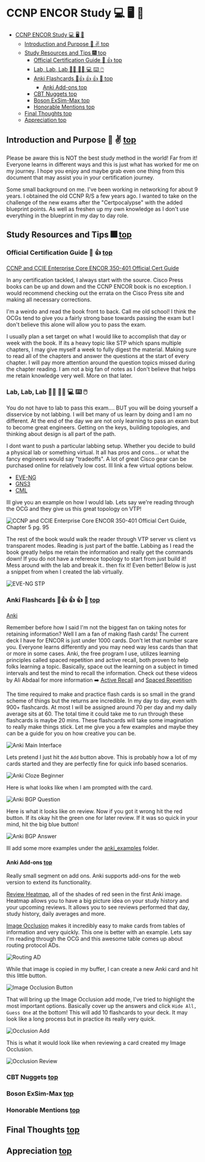 # CCNP ENCOR Study :computer: :desktop_computer: :floppy_disk:

- [CCNP ENCOR Study :computer: :desktop_computer: :floppy_disk:](#ccnp-encor-study-computer-desktop_computer-floppy_disk)
  - [Introduction and Purpose :wave: :v: top](#introduction-and-purpose-wave-v-top)
  - [Study Resources and Tips :fireworks: top](#study-resources-and-tips-fireworks-top)
    - [Official Certification Guide :blue_book: :thumbsup: top](#official-certification-guide-blue_book-thumbsup-top)
    - [Lab, Lab, Lab :man_technologist: :woman_technologist: :computer: :keyboard: :computer_mouse:](#lab-lab-lab-man_technologist-woman_technologist-computer-keyboard-computer_mouse)
    - [Anki Flashcards :sparkler::thumbsup: :thumbsup: :thumbsup: :sparkler: top](#anki-flashcards-sparklerthumbsup-thumbsup-thumbsup-sparkler-top)
      - [Anki Add-ons top](#anki-add-ons-top)
    - [CBT Nuggets top](#cbt-nuggets-top)
    - [Boson ExSim-Max top](#boson-exsim-max-top)
    - [Honorable Mentions top](#honorable-mentions-top)
  - [Final Thoughts top](#final-thoughts-top)
  - [Appreciation top](#appreciation-top)

## Introduction and Purpose :wave: :v: [top](#ccnp-encor-study-computer-desktop_computer-floppy_disk)

Please be aware this is NOT the best study method in the world! Far from it! Everyone learns in different ways and this is just what has worked for me on my journey. I hope you enjoy and maybe grab even one thing from this document that may assist you in your certification journey.

Some small background on me. I've been working in networking for about 9 years. I obtained the old CCNP R/S a few years ago. I wanted to take on the challenge of the new exams after the "Certpocalypse" with the added blueprint points. As well as freshen up my own knowledge as I don't use everything in the blueprint in my day to day role.

## Study Resources and Tips :fireworks: [top](#ccnp-encor-study-computer-desktop_computer-floppy_disk)

### Official Certification Guide :blue_book: :thumbsup: [top](#ccnp-encor-study-computer-desktop_computer-floppy_disk)

[CCNP and CCIE Enterprise Core ENCOR 350-401 Official Cert Guide](https://www.ciscopress.com/store/ccnp-and-ccie-enterprise-core-encor-350-401-official-9781587145230)

In any certification tackled, I always start with the source. Cisco Press books can be up and down and the CCNP ENCOR book is no exception. I would recommend checking out the errata on the Cisco Press site and making all necessary corrections.

I'm a weirdo and read the book front to back. Call me old school! I think the OCGs tend to give you a fairly strong base towards passing the exam but I don't believe this alone will allow you to pass the exam.

I usually plan a set target on what I would like to accomplish that day or week with the book. If its a heavy topic like STP which spans multiple chapters, I may give myself a week to fully digest the material. Making sure to read all of the chapters and answer the questions at the start of every chapter. I will pay more attention around the question topics missed during the chapter reading. I am not a big fan of notes as I don't believe that helps me retain knowledge very well. More on that later.

### Lab, Lab, Lab :man_technologist: :woman_technologist: :computer: :keyboard: :computer_mouse:

You do not have to lab to pass this exam.... BUT you will be doing yourself a disservice by not labbing. I will bet many of us learn by doing and I am no different. At the end of the day we are not only learning to pass an exam but to become great engineers. Getting on the keys, building topologies, and thinking about design is all part of the path.

I dont want to push a particular labbing setup. Whether you decide to build a physical lab or something virtual. It all has pros and cons... or what the fancy engineers would say "tradeoffs". A lot of great Cisco gear can be purchased online for relatively low cost. Ill link a few virtual options below.

- [EVE-NG](https://www.eve-ng.net/)
- [GNS3](https://www.gns3.com/)
- [CML](https://learningnetworkstore.cisco.com/cisco-modeling-labs-personal/cisco-cml-personal)

Ill give you an example on how I would lab. Lets say we're reading through the OCG and they give us this great topology on VTP!

![CCNP and CCIE Enterprise Core ENCOR 350-401 Official Cert Guide, Chapter 5 pg. 95](/images/cisco_vtp.PNG)

The rest of the book would walk the reader through VTP server vs client vs transparent modes. Reading is just part of the battle. Labbing as I read the book greatly helps me retain the information and really get the commands down! If you do not have a reference topology to start from just build it! Mess around with the lab and break it.. then fix it! Even better! Below is just a snippet from when I created the lab virtually.

![EVE-NG STP](/images/eve_vtp.PNG)

### Anki Flashcards :sparkler::thumbsup: :thumbsup: :thumbsup: :sparkler: [top](#ccnp-encor-study-computer-desktop_computer-floppy_disk)

[Anki](https://apps.ankiweb.net/)

Remember before how I said I'm not the biggest fan on taking notes for retaining information? Well I am a fan of making flash cards! The current deck I have for ENCOR is just under 1000 cards. Don't let that number scare you. Everyone learns differently and you may need way less cards than that or more in some cases. Anki, the free program I use, utilizes learning principles called spaced repetition and active recall, both proven to help folks learning a topic. Basically, space out the learning on a subject in timed intervals and test the mind to recall the information. Check out these videos by Ali Abdaal for more information :arrow_right: [Active Recall](https://www.youtube.com/watch?v=ukLnPbIffxE&t=878s&ab_channel=AliAbdaal) and [Spaced Repetition](https://www.youtube.com/watch?v=Z-zNHHpXoMM&list=PL7BImOT2srcEPwr4hSVrqvWYh1SV7LBEx&index=6&ab_channel=AliAbdaal)

The time required to make and practice flash cards is so small in the grand scheme of things but the returns are incredible. In my day to day, even with 900+ flashcards. At most I will be assigned around 70 per day and my daily average sits at 60. The total time it could take me to run through these flashcards is maybe 20 mins. These flashcards will take some imagination to really make things stick. Let me give you a few examples and maybe they can be a guide for you on how creative you can be.

![Anki Main Interface](/images/anki_display.PNG)

Lets pretend I just hit the `Add` button above. This is probably how a lot of my cards started and they are perfectly fine for quick info based scenarios. 

![Anki Cloze Beginner](/images/anki_bgp_cloze.PNG)

Here is what looks like when I am prompted with the card.

![Anki BGP Question](/images/anki_bgp_question.PNG)

Here is what it looks like on review. Now if you got it wrong hit the red button. If its okay hit the green one for later review. If it was so quick in your mind, hit the big blue button!

![Anki BGP Answer](/images/anki_bgp_answer.PNG)

Ill add some more examples under the [anki_examples](/anki_examples) folder.

#### Anki Add-ons [top](#ccnp-encor-study-computer-desktop_computer-floppy_disk)

Really small segment on add ons. Anki supports add-ons for the web version to extend its functionality.

[Review Heatmap](https://ankiweb.net/shared/info/1771074083), all of the shades of red seen in the first Anki image. Heatmap allows you to have a big picture idea on your study history and your upcoming reviews. It allows you to see reviews performed that day, study history, daily averages and more.

[Image Occlusion](https://ankiweb.net/shared/info/1374772155) makes it incredibly easy to make cards from tables of information and very quickly. This one is better with an example. Lets say I'm reading through the OCG and this awesome table comes up about routing protocol ADs.

![Routing AD](/images/routing.PNG)

While that image is copied in my buffer, I can create a new Anki card and hit this little button.

![Image Occlusion Button](/images/occlusion_button.PNG)

That will bring up the Image Occlusion add mode, I've tried to highlight the most important options. Basically cover up the answers and click `Hide All, Guess One` at the bottom! This will add 10 flashcards to your deck. It may look like a long process but in practice its really very quick.

![Occlusion Add](/images/occlusion_add.PNG)

This is what it would look like when reviewing a card created my Image Occlusion.

![Occlusion Review](/images/occlusion_review.PNG)
### CBT Nuggets [top](#ccnp-encor-study-computer-desktop_computer-floppy_disk)

### Boson ExSim-Max [top](#ccnp-encor-study-computer-desktop_computer-floppy_disk)

### Honorable Mentions [top](#ccnp-encor-study-computer-desktop_computer-floppy_disk)

## Final Thoughts [top](#ccnp-encor-study-computer-desktop_computer-floppy_disk)

## Appreciation [top](#ccnp-encor-study-computer-desktop_computer-floppy_disk)
